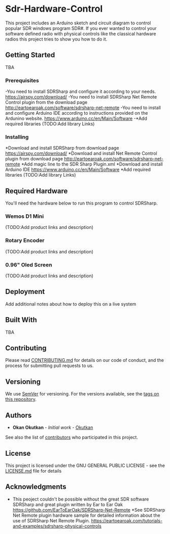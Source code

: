 # Sdr-Hardware-Control
This project includes an Arduino sketch and circuit diagram to control popular SDR windows program SDR#.
If you ever wanted to control your software defined radio with physical controls like the classical hardware radios this project tries to show you how to do it. 

## Getting Started

TBA

### Prerequisites
-You need to install SDRSharp and configure it according to your needs. https://airspy.com/download/
-You need to install SDRSharp Net Remote Control plugin from the download page http://eartoearoak.com/software/sdrsharp-net-remote
-You need to install and configure Arduino IDE according to instructions provided on the Ardunino website. https://www.arduino.cc/en/Main/Software
-*Add required libraries (TODO:Add library Links)


### Installing

*Download and install SDRSharp from download page https://airspy.com/download/
*Download and install Net Remote Control plugin from download page http://eartoearoak.com/software/sdrsharp-net-remote
*Add magic line to the SDR Sharp Plugin.xml
*Download and install Arduino IDE https://www.arduino.cc/en/Main/Software
*Add required libraries (TODO:Add library Links)
## Required Hardware

You'll need the hardware below to run this program to control SDRSharp.

### Wemos D1 Mini
(TODO:Add product links and description)

### Rotary Encoder
(TODO:Add product links and description)
### 0.96" Oled Screen
(TODO:Add product links and description)

## Deployment

Add additional notes about how to deploy this on a live system

## Built With
TBA


## Contributing

Please read [CONTRIBUTING.md](https://gist.github.com/okutkan/) for details on our code of conduct, and the process for submitting pull requests to us.

## Versioning

We use [SemVer](http://semver.org/) for versioning. For the versions available, see the [tags on this repository](https://github.com/your/project/tags). 

## Authors

* **Okan Okutkan** - *Initial work* - [Okutkan](https://github.com/okutkan)

See also the list of [contributors](https://github.com/okutkan/Sdr-Hardware-Control/contributors) who participated in this project.

## License

This project is licensed under the GNU GENERAL PUBLIC LICENSE - see the [LICENSE.md](LICENSE.md) file for details

## Acknowledgments

* This peoject couldn't be possible without the great SDR software SDRSharp and great plugin written by Ear to Ear Oak
https://github.com/EarToEarOak/SDRSharp-Net-Remote
*See SDRSharp Net Remote plugin hardware sample for detailed information about the use of SDRSharp Net Remote Plugin.
https://eartoearoak.com/tutorials-and-examples/sdrsharp-physical-controls

